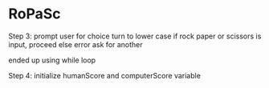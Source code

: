 # RoPaSc
Step 3:
prompt user for choice
turn to lower case
if rock paper or scissors is input, proceed
else error ask for another 

ended up using while loop

Step 4:
initialize humanScore and computerScore variable

